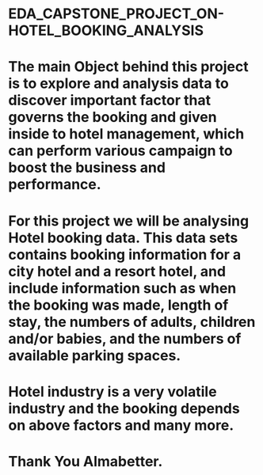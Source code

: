 # EDA_CAPSTONE_PROJECT_ON-HOTEL_BOOKING_ANALYSIS
# The main Object behind this project is to explore and analysis data to discover important factor that governs the booking and given inside to hotel management, which can perform various campaign to boost the business and performance.
# For this project we will be analysing Hotel booking data. This data sets contains booking information for a city hotel and a resort hotel, and include information such as when the booking was made, length of stay, the numbers of adults, children and/or babies, and the numbers of available parking spaces.
# Hotel industry is a very volatile industry and the booking depends on above factors and many more.
# Thank You Almabetter.
